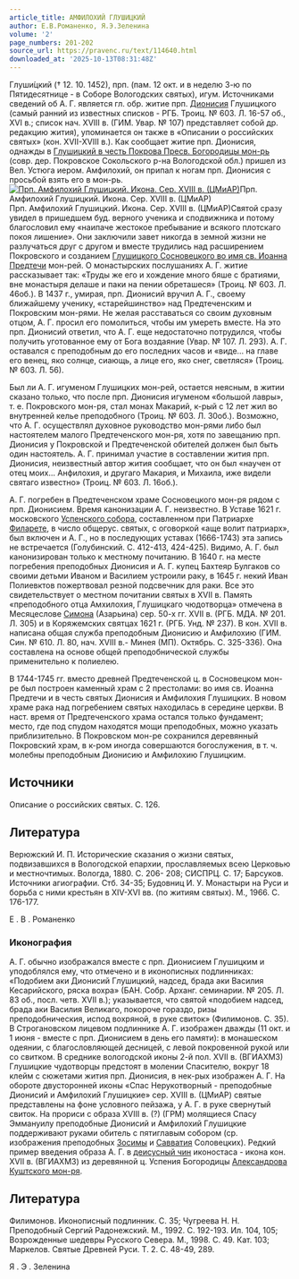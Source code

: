 ```yaml
---
article_title: АМФИЛОХИЙ ГЛУШИЦКИЙ
author: Е.В.Романенко, Я.Э.Зеленина
volume: '2'
page_numbers: 201-202
source_url: https://pravenc.ru/text/114640.html
downloaded_at: '2025-10-13T08:31:48Z'
---
```


Глуши́цкий († 12. 10. 1452), прп. (пам. 12 окт. и в неделю 3-ю по Пятидесятнице - в Соборе Вологодских святых), игум. Источниками сведений об А. Г. является гл. обр. житие прп. [Дионисия](https://pravenc.ru/text/Дионисий.html) Глушицкого (самый ранний из известных списков - РГБ. Троиц. № 603. Л. 16-57 об., XVI в.; список нач. XVIII в. (ГИМ. Увар. № 107) представляет собой др. редакцию жития), упоминается он также в «Описании о российских святых» (кон. XVII-XVIII в.). Как сообщает житие прп. Дионисия, однажды в [Глушицкий в честь Покрова Пресв. Богородицы мон-рь](<https://pravenc.ru/text/Глушицкий в честь Покрова Пресв  Богородицы мон-рь.html>) (совр. дер. Покровское Сокольского р-на Вологодской обл.) пришел из Вел. Устюга иером. Амфилохий, он припал к ногам прп. Дионисия с просьбой взять его в мон-рь.[![Прп. Амфилохий Глушицкий. Икона. Сер. XVIII в. (ЦМиАР)](https://pravenc.ru/data/184/448/1234/i200.jpg "Кликните для увеличения картинки")](https://pravenc.ru/data/184/448/1234/i400.jpg)Прп. Амфилохий Глушицкий. Икона. Сер. XVIII в. (ЦМиАР)  
Прп. Амфилохий Глушицкий. Икона. Сер. XVIII в. (ЦМиАР)Святой сразу увидел в пришедшем буд. верного ученика и сподвижника и потому благословил ему «наипаче жестокое пребывание и всякого плотскаго покоя лишение». Они заключили завет никогда в земной жизни не разлучаться друг с другом и вместе трудились над расширением Покровского и созданием [Глушицкого Сосновецкого во имя св. Иоанна Предтечи](<https://pravenc.ru/text/Глушицкого Сосновецкого во имя св  Иоанна Предтечи.html>) мон-рей. О монастырских послушаниях А. Г. житие рассказывает так: «Труды же его и хождение много бяше с братиями, вне монастыря делаше и паки на пении обреташеся» (Троиц. № 603. Л. 46об.). В 1437 г., умирая, прп. Дионисий вручил А. Г., своему ближайшему ученику, «старейшинство» над Предтеченским и Покровским мон-рями. Не желая расставаться со своим духовным отцом, А. Г. просил его помолиться, чтобы им умереть вместе. На это прп. Дионисий ответил, что А. Г. еще недостаточно потрудился, чтобы получить уготованное ему от Бога воздаяние (Увар. № 107. Л. 293). А. Г. оставался с преподобным до его последних часов и «виде... на главе его венец, яко солнце, сиающь, а лице его, яко снег, светляся» (Троиц. № 603. Л. 56).

Был ли А. Г. игуменом Глушицких мон-рей, остается неясным, в житии сказано только, что после прп. Дионисия игуменом «большой лавры», т. е. Покровского мон-ря, стал монах Макарий, к-рый с 12 лет жил во внутренней келье преподобного (Троиц. № 603. Л. 30об.). Возможно, что А. Г. осуществлял духовное руководство мон-рями либо был настоятелем малого Предтеченского мон-ря, хотя по завещанию прп. Дионисия у Покровской и Предтеченской обителей должен был быть один настоятель. А. Г. принимал участие в составлении жития прп. Дионисия, неизвестный автор жития сообщает, что он был «научен от отец моих... Анфилохия, и другаго Макария, и Михаила, иже видели святаго известно» (Троиц. № 603. Л. 16об.).

А. Г. погребен в Предтеченском храме Сосновецкого мон-ря рядом с прп. Дионисием. Время канонизации А. Г. неизвестно. В Уставе 1621 г. московского [Успенского собора](<https://pravenc.ru/text/Успенского собора.html>), составленном при Патриархе [Филарете](https://pravenc.ru/text/Филарете.html), в число общерус. святых, с оговоркой «аще волит патриарх», был включен и А. Г., но в последующих уставах (1666-1743) эта запись не встречается (Голубинский. С. 412-413, 424-425). Видимо, А. Г. был канонизирован только к местному почитанию. В 1640 г. на месте погребения преподобных Дионисия и А. Г. купец Бахтеяр Булгаков со своими детьми Иваном и Василием устроили раку, в 1645 г. некий Иван Полиевктов пожертвовал резной подсвечник для раки. Все это свидетельствует о местном почитании святых в XVII в. Память «преподобного отца Амхилохия, Глушицкаго чюдотворца» отмечена в Месяцеслове [Симона](https://pravenc.ru/text/Симон.html) (Азарьина) сер. 50-х гг. XVII в. (РГБ. МДА. № 201. Л. 305) и в Коряжемских святцах 1621 г. (РГБ. Унд. № 237). В кон. XVII в. написана общая служба преподобным Дионисию и Амфилохию (ГИМ. Син. № 610. Л. 80, нач. XVIII в.- Минея (МП). Октябрь. С. 325-336). Она составлена на основе общей преподобнической службы применительно к полиелею.

В 1744-1745 гг. вместо древней Предтеченской ц. в Сосновецком мон-ре был построен каменный храм с 2 престолами: во имя св. Иоанна Предтечи и в честь святых Дионисия и Амфилохия Глушицких. В новом храме рака над погребением святых находилась в середине церкви. В наст. время от Предтеченского храма остался только фундамент; место, где под спудом находятся мощи преподобных, можно указать приблизительно. В Покровском мон-ре сохранился деревянный Покровский храм, в к-ром иногда совершаются богослужения, в т. ч. молебны преподобным Дионисию и Амфилохию Глушицким.

## Источники

Описание о российских святых. С. 126.

## Литература

Верюжский И. П. Исторические сказания о жизни святых, подвизавшихся в Вологодской епархии, прославляемых всею Церковью и местночтимых. Вологда, 1880. С. 206-
208; СИСПРЦ. С. 17; Барсуков. Источники агиографии. Стб. 34-35; Будовниц И. У. Монастыри на Руси и борьба с ними крестьян в XIV-XVI вв. (по житиям святых). М., 1966. С. 176-177.

Е .  В .  Романенко 

### Иконография

А. Г. обычно изображался вместе с прп. Дионисием Глушицким и уподоблялся ему, что отмечено и в иконописных подлинниках: «Подобием аки Дионисий Глушицкий, надсед, брада аки Василия Кесарийского, ряска вохра» (БАН. Собр. Арханг. семинарии. № 205. Л. 83 об., посл. четв. XVII в.); указывается, что святой «подобием надсед, брада аки Василия Великаго, покороче гораздо, ризы преподобническия, испод вохряной, в руке свиток» (Филимонов. С. 35). В Строгановском лицевом подлиннике А. Г. изображен дважды (11 окт. и 1 июня - вместе с прп. Дионисием в день его памяти): в монашеском одеянии, с благословляющей десницей, с левой покровенной рукой или со свитком. В среднике вологодской иконы 2-й пол. XVII в. (ВГИАХМЗ) Глушицкие чудотворцы предстоят в молении Спасителю, вокруг 18 клейм с сюжетами жития прп. Дионисия, в нек-рых изображен А. Г. На обороте двусторонней иконы «Спас Нерукотворный - преподобные Дионисий и Амфилохий Глушицкие» сер. XVIII в. (ЦМиАР) святые представлены на фоне условного пейзажа, у А. Г. в руке свернутый свиток. На прориси с образа XVIII в. (?) (ГРМ) молящиеся Спасу Эммануилу преподобные Дионисий и Амфилохий Глушицкие поддерживают руками обитель с пятиглавым собором (ср. изображения преподобных [Зосимы](https://pravenc.ru/text/Зосима.html) и [Савватия](https://pravenc.ru/text/Савватия.html) Соловецких). Редкий пример введения образа А. Г. в [деисусный чин](<https://pravenc.ru/text/деисусный чин.html>) иконостаса - икона кон. XVII в. (ВГИАХМЗ) из деревянной ц. Успения Богородицы [Александрова Куштского мон-ря](<https://pravenc.ru/text/АЛЕКСАНДРОВ КУШТСКИЙ В ЧЕСТЬ УСПЕНИЯ ПРЕСВЯТОЙ БОГОРОДИЦЫ МУЖСКОЙ МОНАСТЫРЬ.html>).

## Литература

Филимонов. Иконописный подлинник. С. 35; Чугреева Н. Н. Преподобный Сергий Радонежский. М., 1992. С. 192-193. Ил. 104, 105; Возрожденные шедевры Русского Севера. М., 1998. С. 49. Кат. 103; Маркелов. Святые Древней Руси. Т. 2. С. 48-49, 289.

Я .  Э .  Зеленина

